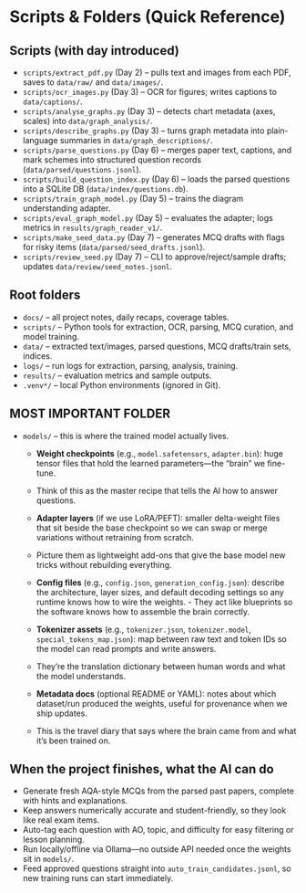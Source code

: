 # Scripts & Folders (Quick Reference)

## Scripts (with day introduced)
- `scripts/extract_pdf.py` (Day 2) – pulls text and images from each PDF, saves to `data/raw/` and `data/images/`.
- `scripts/ocr_images.py` (Day 3) – OCR for figures; writes captions to `data/captions/`.
- `scripts/analyse_graphs.py` (Day 3) – detects chart metadata (axes, scales) into `data/graph_analysis/`.
- `scripts/describe_graphs.py` (Day 3) – turns graph metadata into plain-language summaries in `data/graph_descriptions/`.
- `scripts/parse_questions.py` (Day 6) – merges paper text, captions, and mark schemes into structured question records (`data/parsed/questions.jsonl`).
- `scripts/build_question_index.py` (Day 6) – loads the parsed questions into a SQLite DB (`data/index/questions.db`).
- `scripts/train_graph_model.py` (Day 5) – trains the diagram understanding adapter.
- `scripts/eval_graph_model.py` (Day 5) – evaluates the adapter; logs metrics in `results/graph_reader_v1/`.
- `scripts/make_seed_data.py` (Day 7) – generates MCQ drafts with flags for risky items (`data/parsed/seed_drafts.jsonl`).
- `scripts/review_seed.py` (Day 7) – CLI to approve/reject/sample drafts; updates `data/review/seed_notes.jsonl`.

## Root folders
- `docs/` – all project notes, daily recaps, coverage tables.
- `scripts/` – Python tools for extraction, OCR, parsing, MCQ curation, and model training.
- `data/` – extracted text/images, parsed questions, MCQ drafts/train sets, indices.
- `logs/` – run logs for extraction, parsing, analysis, training.
- `results/` – evaluation metrics and sample outputs.
- `.venv*/` – local Python environments (ignored in Git).

## MOST IMPORTANT FOLDER
- `models/` – this is where the trained model actually lives.
  - **Weight checkpoints** (e.g., `model.safetensors`, `adapter.bin`): huge tensor files that hold the learned parameters—the “brain” we fine-tune. 
  - Think of this as the master recipe that tells the AI how to answer questions.

  - **Adapter layers** (if we use LoRA/PEFT): smaller delta-weight files that sit beside the base checkpoint so we can swap or merge variations without retraining from scratch. 
  - Picture them as lightweight add-ons that give the base model new tricks without rebuilding everything.

  - **Config files** (e.g., `config.json`, `generation_config.json`): describe the architecture, layer sizes, and default decoding settings so any runtime knows how to wire the weights. - They act like blueprints so the software knows how to assemble the brain correctly.

  - **Tokenizer assets** (e.g., `tokenizer.json`, `tokenizer.model`, `special_tokens_map.json`): map between raw text and token IDs so the model can read prompts and write answers.
  - They’re the translation dictionary between human words and what the model understands.

  - **Metadata docs** (optional README or YAML): notes about which dataset/run produced the weights, useful for provenance when we ship updates. 
  - This is the travel diary that says where the brain came from and what it’s been trained on.

## When the project finishes, what the AI can do
- Generate fresh AQA-style MCQs from the parsed past papers, complete with hints and explanations.
- Keep answers numerically accurate and student-friendly, so they look like real exam items.
- Auto-tag each question with AO, topic, and difficulty for easy filtering or lesson planning.
- Run locally/offline via Ollama—no outside API needed once the weights sit in `models/`.
- Feed approved questions straight into `auto_train_candidates.jsonl`, so new training runs can start immediately.

